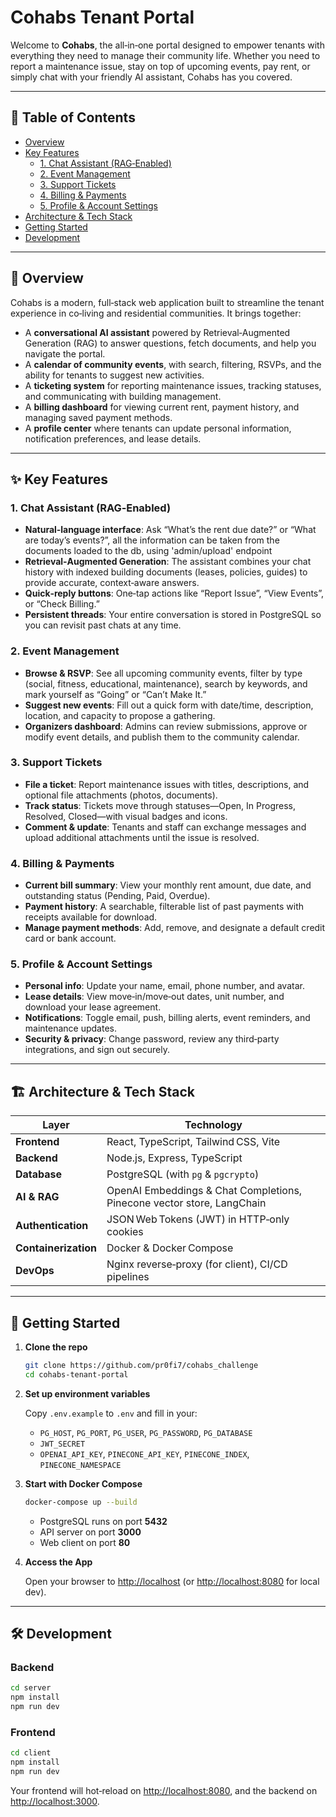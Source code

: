 # Cohabs Tenant Portal

Welcome to **Cohabs**, the all‑in‑one portal designed to empower tenants with everything they need to manage their community life. Whether you need to report a maintenance issue, stay on top of upcoming events, pay rent, or simply chat with your friendly AI assistant, Cohabs has you covered.

---

## 🚀 Table of Contents

- [Overview](#-overview)
- [Key Features](#-key-features)
    - [1. Chat Assistant (RAG‑Enabled)](#1-chat-assistant-rag-enabled)
    - [2. Event Management](#2-event-management)
    - [3. Support Tickets](#3-support-tickets)
    - [4. Billing & Payments](#4-billing--payments)
    - [5. Profile & Account Settings](#5-profile--account-settings)
- [Architecture & Tech Stack](#-architecture--tech-stack)
- [Getting Started](#-getting-started)
- [Development](#-development)

---

## 📝 Overview

Cohabs is a modern, full‑stack web application built to streamline the tenant experience in co‑living and residential communities. It brings together:

- A **conversational AI assistant** powered by Retrieval‑Augmented Generation (RAG) to answer questions, fetch documents, and help you navigate the portal.
- A **calendar of community events**, with search, filtering, RSVPs, and the ability for tenants to suggest new activities.
- A **ticketing system** for reporting maintenance issues, tracking statuses, and communicating with building management.
- A **billing dashboard** for viewing current rent, payment history, and managing saved payment methods.
- A **profile center** where tenants can update personal information, notification preferences, and lease details.

---

## ✨ Key Features

### 1. Chat Assistant (RAG‑Enabled)

- **Natural‑language interface**: Ask “What’s the rent due date?” or “What are today’s events?”, all the information can be taken from the documents loaded to the db, using 'admin/upload' endpoint
- **Retrieval‑Augmented Generation**: The assistant combines your chat history with indexed building documents (leases, policies, guides) to provide accurate, context‑aware answers.
- **Quick‑reply buttons**: One‑tap actions like “Report Issue”, “View Events”, or “Check Billing.”
- **Persistent threads**: Your entire conversation is stored in PostgreSQL so you can revisit past chats at any time.

### 2. Event Management

- **Browse & RSVP**: See all upcoming community events, filter by type (social, fitness, educational, maintenance), search by keywords, and mark yourself as “Going” or “Can’t Make It.”
- **Suggest new events**: Fill out a quick form with date/time, description, location, and capacity to propose a gathering.
- **Organizers dashboard**: Admins can review submissions, approve or modify event details, and publish them to the community calendar.

### 3. Support Tickets

- **File a ticket**: Report maintenance issues with titles, descriptions, and optional file attachments (photos, documents).
- **Track status**: Tickets move through statuses—Open, In Progress, Resolved, Closed—with visual badges and icons.
- **Comment & update**: Tenants and staff can exchange messages and upload additional attachments until the issue is resolved.

### 4. Billing & Payments

- **Current bill summary**: View your monthly rent amount, due date, and outstanding status (Pending, Paid, Overdue).
- **Payment history**: A searchable, filterable list of past payments with receipts available for download.
- **Manage payment methods**: Add, remove, and designate a default credit card or bank account.

### 5. Profile & Account Settings

- **Personal info**: Update your name, email, phone number, and avatar.
- **Lease details**: View move‑in/move‑out dates, unit number, and download your lease agreement.
- **Notifications**: Toggle email, push, billing alerts, event reminders, and maintenance updates.
- **Security & privacy**: Change password, review any third‑party integrations, and sign out securely.

---

## 🏗️ Architecture & Tech Stack

| Layer               | Technology                                                                 |
|---------------------|----------------------------------------------------------------------------|
| **Frontend**        | React, TypeScript, Tailwind CSS, Vite                                      |
| **Backend**         | Node.js, Express, TypeScript                                               |
| **Database**        | PostgreSQL (with `pg` & `pgcrypto`)                                        |
| **AI & RAG**        | OpenAI Embeddings & Chat Completions, Pinecone vector store, LangChain     |
| **Authentication**  | JSON Web Tokens (JWT) in HTTP‑only cookies                                 |
| **Containerization**| Docker & Docker Compose                                                    |
| **DevOps**          | Nginx reverse‑proxy (for client), CI/CD pipelines                          |

---

## 📝 Getting Started

1. **Clone the repo**
     ```bash
     git clone https://github.com/pr0fi7/cohabs_challenge
     cd cohabs-tenant-portal
     ```

2. **Set up environment variables**

     Copy `.env.example` to `.env` and fill in your:

     - `PG_HOST`, `PG_PORT`, `PG_USER`, `PG_PASSWORD`, `PG_DATABASE`
     - `JWT_SECRET`
     - `OPENAI_API_KEY`, `PINECONE_API_KEY`, `PINECONE_INDEX`, `PINECONE_NAMESPACE`

3. **Start with Docker Compose**
     ```bash
     docker-compose up --build
     ```

     - PostgreSQL runs on port **5432**
     - API server on port **3000**
     - Web client on port **80**

4. **Access the App**

     Open your browser to [http://localhost](http://localhost) (or [http://localhost:8080](http://localhost:8080) for local dev).

---

## 🛠️ Development

### Backend

```bash
cd server
npm install
npm run dev
```

### Frontend

```bash
cd client
npm install
npm run dev
```

Your frontend will hot‑reload on [http://localhost:8080](http://localhost:8080), and the backend on [http://localhost:3000](http://localhost:3000).
